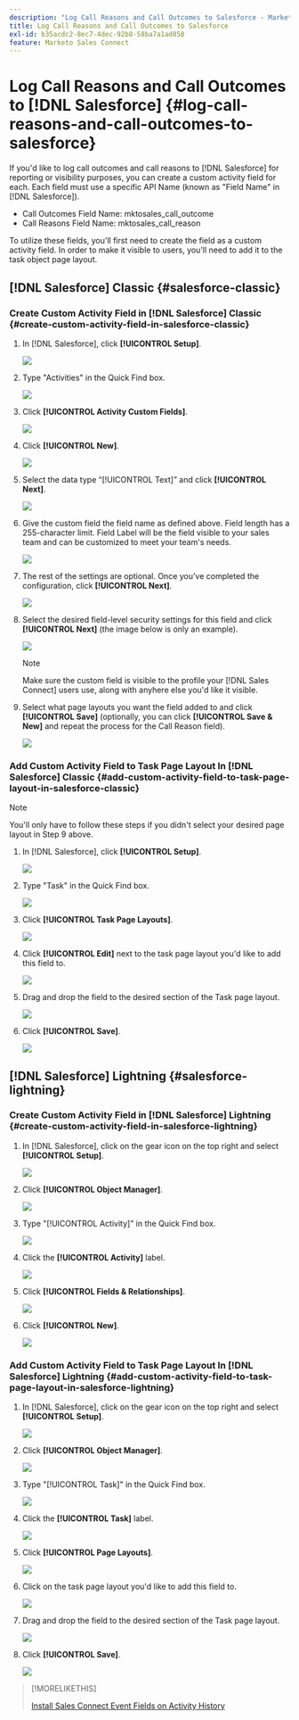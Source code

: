 ```yaml
---
description: "Log Call Reasons and Call Outcomes to Salesforce - Marketo Docs - Product Documentation"
title: Log Call Reasons and Call Outcomes to Salesforce
exl-id: b35acdc2-8ec7-4dec-92b8-58ba7a1ad858
feature: Marketo Sales Connect
---
```

# Log Call Reasons and Call Outcomes to [!DNL Salesforce] {#log-call-reasons-and-call-outcomes-to-salesforce}

If you'd like to log call outcomes and call reasons to [!DNL Salesforce] for reporting or visibility purposes, you can create a custom activity field for each. Each field must use a specific API Name (known as "Field Name" in [!DNL Salesforce]).

* Call Outcomes Field Name: mktosales_call_outcome
* Call Reasons Field Name: mktosales_call_reason

To utilize these fields, you'll first need to create the field as a custom activity field. In order to make it visible to users, you'll need to add it to the task object page layout.

## [!DNL Salesforce] Classic {#salesforce-classic}

### Create Custom Activity Field in [!DNL Salesforce] Classic  {#create-custom-activity-field-in-salesforce-classic}

1. In [!DNL Salesforce], click **[!UICONTROL Setup]**.

   ![](assets/log-call-reasons-and-call-outcomes-to-salesforce-1.png)

1. Type "Activities" in the Quick Find box.

   ![](assets/log-call-reasons-and-call-outcomes-to-salesforce-2.png)

1. Click **[!UICONTROL Activity Custom Fields]**.

   ![](assets/log-call-reasons-and-call-outcomes-to-salesforce-3.png)

1. Click **[!UICONTROL New]**.

   ![](assets/log-call-reasons-and-call-outcomes-to-salesforce-4.png)

1. Select the data type “[!UICONTROL Text]” and click **[!UICONTROL Next]**.

   ![](assets/log-call-reasons-and-call-outcomes-to-salesforce-5.png)

1. Give the custom field the field name as defined above. Field length has a 255-character limit. Field Label will be the field visible to your sales team and can be customized to meet your team's needs.

   ![](assets/log-call-reasons-and-call-outcomes-to-salesforce-6.png)

1. The rest of the settings are optional. Once you’ve completed the configuration, click **[!UICONTROL Next]**.

   ![](assets/log-call-reasons-and-call-outcomes-to-salesforce-7.png)

1. Select the desired field-level security settings for this field and click **[!UICONTROL Next]** (the image below is only an example).

   ![](assets/log-call-reasons-and-call-outcomes-to-salesforce-8.png)

   >[!NOTE]
   >
   >Make sure the custom field is visible to the profile your [!DNL Sales Connect] users use, along with anyhere else you'd like it visible.

1. Select what page layouts you want the field added to and click **[!UICONTROL Save]** (optionally, you can click **[!UICONTROL Save & New]** and repeat the process for the Call Reason field).

   ![](assets/log-call-reasons-and-call-outcomes-to-salesforce-9.png)

### Add Custom Activity Field to Task Page Layout In [!DNL Salesforce] Classic {#add-custom-activity-field-to-task-page-layout-in-salesforce-classic}

>[!NOTE]
>
>You'll only have to follow these steps if you didn't select your desired page layout in Step 9 above.

1. In [!DNL Salesforce], click **[!UICONTROL Setup]**.

   ![](assets/log-call-reasons-and-call-outcomes-to-salesforce-10.png)

1. Type "Task" in the Quick Find box.

   ![](assets/log-call-reasons-and-call-outcomes-to-salesforce-11.png)

1. Click **[!UICONTROL Task Page Layouts]**.

   ![](assets/log-call-reasons-and-call-outcomes-to-salesforce-12.png)

1. Click **[!UICONTROL Edit]** next to the task page layout you'd like to add this field to.

   ![](assets/log-call-reasons-and-call-outcomes-to-salesforce-13.png)

1. Drag and drop the field to the desired section of the Task page layout.

   ![](assets/log-call-reasons-and-call-outcomes-to-salesforce-14.png)

1. Click **[!UICONTROL Save]**.

   ![](assets/log-call-reasons-and-call-outcomes-to-salesforce-15.png)

## [!DNL Salesforce] Lightning {#salesforce-lightning}

### Create Custom Activity Field in [!DNL Salesforce] Lightning {#create-custom-activity-field-in-salesforce-lightning}

1. In [!DNL Salesforce], click on the gear icon on the top right and select **[!UICONTROL Setup]**.

   ![](assets/log-call-reasons-and-call-outcomes-to-salesforce-16.png)

1. Click **[!UICONTROL Object Manager]**.

   ![](assets/log-call-reasons-and-call-outcomes-to-salesforce-17.png)

1. Type "[!UICONTROL Activity]" in the Quick Find box.

   ![](assets/log-call-reasons-and-call-outcomes-to-salesforce-18.png)

1. Click the **[!UICONTROL Activity]** label.

   ![](assets/log-call-reasons-and-call-outcomes-to-salesforce-19.png)

1. Click **[!UICONTROL Fields & Relationships]**.

   ![](assets/log-call-reasons-and-call-outcomes-to-salesforce-20.png)

1. Click **[!UICONTROL New]**.

   ![](assets/log-call-reasons-and-call-outcomes-to-salesforce-21.png)

### Add Custom Activity Field to Task Page Layout In [!DNL Salesforce] Lightning {#add-custom-activity-field-to-task-page-layout-in-salesforce-lightning}

1. In [!DNL Salesforce], click on the gear icon on the top right and select **[!UICONTROL Setup]**.

   ![](assets/log-call-reasons-and-call-outcomes-to-salesforce-22.png)

1. Click **[!UICONTROL Object Manager]**.

   ![](assets/log-call-reasons-and-call-outcomes-to-salesforce-23.png)

1. Type "[!UICONTROL Task]" in the Quick Find box.

   ![](assets/log-call-reasons-and-call-outcomes-to-salesforce-24.png)

1. Click the **[!UICONTROL Task]** label.

   ![](assets/log-call-reasons-and-call-outcomes-to-salesforce-25.png)

1. Click **[!UICONTROL Page Layouts]**.

   ![](assets/log-call-reasons-and-call-outcomes-to-salesforce-26.png)

1. Click on the task page layout you'd like to add this field to.

   ![](assets/log-call-reasons-and-call-outcomes-to-salesforce-27.png)

1. Drag and drop the field to the desired section of the Task page layout.

   ![](assets/log-call-reasons-and-call-outcomes-to-salesforce-28.png)

1. Click **[!UICONTROL Save]**.

   ![](assets/log-call-reasons-and-call-outcomes-to-salesforce-29.png)

>[!MORELIKETHIS]
>
>[Install Sales Connect Event Fields on Activity History](/help/marketo/product-docs/marketo-sales-connect/crm/salesforce-customization/install-sales-connect-event-fields-on-activity-history.md)
